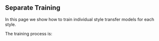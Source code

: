
## Separate Training

In this page we show how to train individual style transfer models for each style.

The training process is: